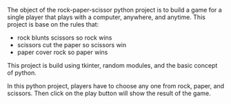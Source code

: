 The object of the rock-paper-scissor python project is to build a game for a single player that plays with a computer, anywhere, and anytime. 
This project is base on the rules that:

  - rock blunts scissors so rock wins
  - scissors cut the paper so scissors win
  - paper cover rock so paper wins

This project is build using tkinter, random modules, and the basic concept of python.

In this python project, players have to choose any one from rock, paper, and scissors. Then click on the play button will show the result of the game.

